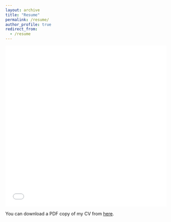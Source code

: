 ```yaml
---
layout: archive
title: "Resume"
permalink: /resume/
author_profile: true
redirect_from:
  - /resume
---
```




<iframe src="/files/pdf/CV.pdf" width="100%" height="500" frameborder="no" border="0" marginwidth="0" marginheight="0"></iframe>

You can download a PDF copy of my CV from [here](/files/pdf/CV.pdf).
